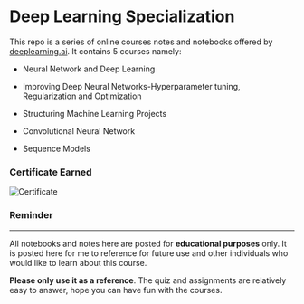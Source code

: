 # Deep Learning Specialization

This repo is a series of online courses notes and notebooks offered by [deeplearning.ai](https://www.deeplearning.ai/). It contains 5 courses namely:

* Neural Network and Deep Learning
* Improving Deep Neural Networks-Hyperparameter tuning, Regularization and Optimization

* Structuring Machine Learning Projects

* Convolutional Neural Network
* Sequence Models

### Certificate Earned
![Certificate]("./Cert.pdf")

### Reminder

---

All notebooks and notes here are posted for **educational purposes** only. It is posted here for me to reference for future use and other individuals who would like to learn about this course. 

**Please only use it as a reference**. The quiz and assignments are relatively easy to answer, hope you can have fun with the courses.
